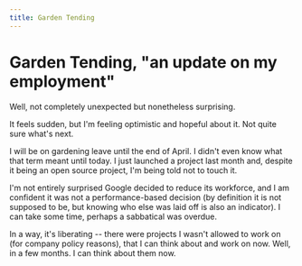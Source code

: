 ```yaml
---
title: Garden Tending
---
```


# Garden Tending, "an update on my employment"

Well, not completely unexpected but nonetheless surprising.

It feels sudden, but I'm feeling optimistic and hopeful about it.  Not quite sure what's next.

I will be on gardening leave until the end of April.  I didn't even know what
that term meant until today.  I just launched a project last month and, despite
it being an open source project, I'm being told not to touch it.

I'm not entirely surprised Google decided to reduce its workforce, and I am
confident it was not a performance-based decision (by definition it is not
supposed to be, but knowing who else was laid off is also an indicator).
I can take some time, perhaps a sabbatical was overdue.

In a way, it's liberating -- there were projects I wasn't allowed to work on
(for company policy reasons), that I can think about and work on now.  Well, in
a few months.  I can think about them now.

